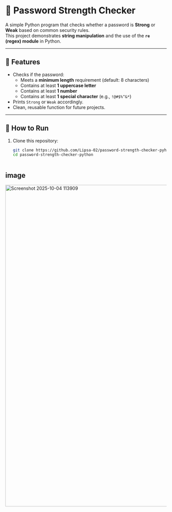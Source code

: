 
# 🔐 Password Strength Checker

A simple Python program that checks whether a password is **Strong** or **Weak** based on common security rules.  
This project demonstrates **string manipulation** and the use of the **`re` (regex) module** in Python.

---

## 📌 Features
- Checks if the password:
  - Meets a **minimum length** requirement (default: 8 characters)
  - Contains at least **1 uppercase letter**
  - Contains at least **1 number**
  - Contains at least **1 special character** (e.g., `!@#$%^&*`)
- Prints `Strong` or `Weak` accordingly.
- Clean, reusable function for future projects.

---

## 🚀 How to Run

1. Clone this repository:
   ```bash
   git clone https://github.com/Lipsa-02/password-strength-checker-pyhton.git
   cd password-strength-checker-python



## image
<img width="1907" height="1001" alt="Screenshot 2025-10-04 113909" src="https://github.com/user-attachments/assets/b7e2bb95-fcdd-4e47-994a-c65cb4b807f0" />
